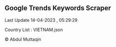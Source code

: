 

## Google Trends Keywords Scraper 
 
Last Update 14-04-2023 , 05:29:29

Country List :
VIETNAM.json



© Abdul Muttaqin 
